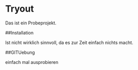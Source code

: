 # Tryout
Das ist ein Probeprojekt.

##Installation

Ist nicht wirklich sinnvoll, da es zur Zeit einfach nichts macht.

##GITUebung

einfach mal ausprobieren